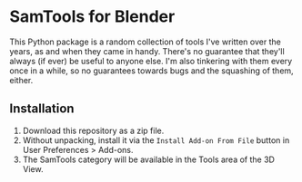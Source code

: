 # SamTools for Blender

This Python package is a random collection of tools I've written over the years, as and when they came in handy. There's no guarantee that they'll always (if ever) be useful to anyone else.
I'm also tinkering with them every once in a while, so no guarantees towards bugs and the squashing of them, either.

## Installation

1. Download this repository as a zip file.
1. Without unpacking, install it via the `Install Add-on From File` button in User Preferences > Add-ons.
1. The SamTools category will be available in the Tools area of the 3D View.
